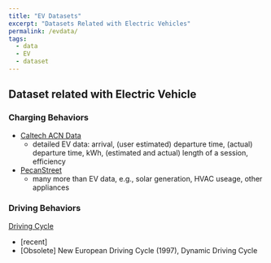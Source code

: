 ```yaml
---
title: "EV Datasets"
excerpt: "Datasets Related with Electric Vehicles"
permalink: /evdata/
tags:
  - data
  - EV
  - dataset
---
```


## Dataset related with Electric Vehicle
### Charging Behaviors
- [Caltech ACN Data](https://ev.caltech.edu/dataset)
	- detailed EV data: arrival, (user estimated) departure time, (actual) departure time, kWh, (estimated and actual) length of a session, efficiency
- [PecanStreet](https://www.pecanstreet.org/dataport/about/)
	- many more than EV data, e.g., solar generation, HVAC useage, other appliances

### Driving Behaviors
[Driving Cycle](https://en.wikipedia.org/wiki/Driving_cycle)
- [recent] 
- [Obsolete] New European Driving Cycle (1997), Dynamic Driving Cycle 